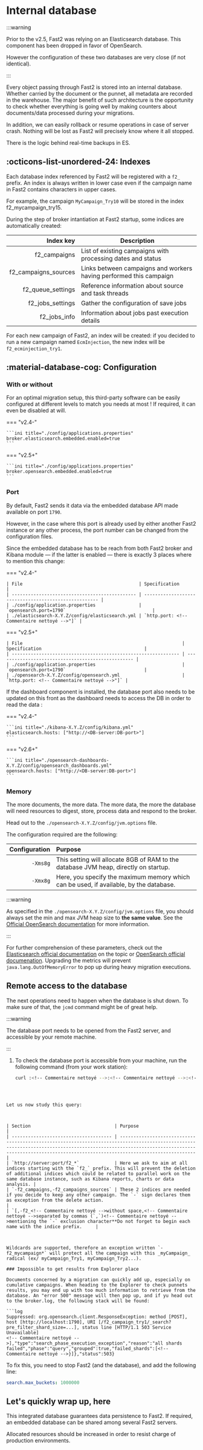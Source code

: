 # Internal database

:::warning

Prior to the v2.5, Fast2 was relying on an Elasticsearch database. This component has been dropped in favor of OpenSearch.

However the configuration of these two databases are very close (if not identical).

:::

Every object passing through Fast2 is stored into an internal database. Whether carried by the document or the punnet, all metadata are recorded in the warehouse. The major benefit of such architecture is the opportunity to check whether everything is going well by making counters about documents/data processed during your migrations.

In addition, we can easily rollback or resume operations in case of server crash. Nothing will be lost as Fast2 will precisely know where it all stopped.

There is the logic behind real-time backups in ES.

## :octicons-list-unordered-24: Indexes

Each database index referenced by Fast2 will be registered with a `f2_` prefix. An index is always written in lower case even if the campaign name in Fast2 contains characters in upper cases.

For example, the campaign `MyCampaign_Try10` will be stored in the index f2_mycampaign_try15.

During the step of broker intantiation at Fast2 startup, some indices are automatically created:

|            Index key | Description                                                        |
| -------------------: | ------------------------------------------------------------------ |
|         f2_campaigns | List of existing campaigns with processing dates and status        |
| f2_campaigns_sources | Links between campaigns and workers having performed this campaign |
|    f2_queue_settings | Reference information about source and task threads                |
|     f2_jobs_settings | Gather the configuration of save jobs                              |
|         f2_jobs_info | Information about jobs past execution details                      |

For each new campaign of Fast2, an index will be created: if you decided to run a new campaign named `EcmInjection`, the new index will be `f2_ecminjection_try1`.

## :material-database-cog: Configuration

### With or without

For an optimal migration setup, this third-party software can be easily configured at different levels to match you needs at most !
If required, it can even be disabled at will.

=== "v2.4-"

    ```ini title="./config/applications.properties"
    broker.elasticsearch.embedded.enabled=true
    ```

=== "v2.5+"

    ```ini title="./config/applications.properties"
    broker.opensearch.embedded.enabled=true
    ```

### Port

By default, Fast2 sends it data via the embedded database API made available on port `1790`.

However, in the case where this port is already used by either another Fast2 instance or any other process, the port number can be changed from the configuration files.

Since the embedded database has to be reach from both Fast2 broker and Kibana module — if the latter is enabled — there is exactly 3 places where to mention this change:

=== "v2.4-"

    | File                                           | Specification                                         |
    | ---------------------------------------------- | ----------------------------------------------------- |
    | ./config/application.properties                | `opensearch.port=1790`                                |
    | ./elasticsearch-X.Y.Z/config/elasticsearch.yml | `http.port: <!-- Commentaire nettoyé -->"]` |

=== "v2.5+"

    | File                                                           | Specification                                      |
    | -------------------------------------------------------------- | -------------------------------------------------- |
    | ./config/application.properties                                | `opensearch.port=1790`                             |
    | ./opensearch-X.Y.Z/config/opensearch.yml                       | `http.port: <!-- Commentaire nettoyé -->"]` |

If the dashboard component is installed, the database port also needs to be updated on this front as the dashboard needs to access the DB in order to read the data :

=== "v2.4-"

    ```ini title="./kibana-X.Y.Z/config/kibana.yml"
    elasticsearch.hosts: ["http://<DB-server:DB-port>"]
    ```

=== "v2.6+"

    ```ini title="./opensearch-dashboards-X.Y.Z/config/opensearch_dashboards.yml"
    opensearch.hosts: ["http://<DB-server:DB-port>"]
    ```



### Memory

The more documents, the more data. The more data, the more the database will need resources to digest, store, process data and respond to the broker.

Head out to the `./opensearch-X.Y.Z/config/jvm.options` file.

The configuration required are the following:

| Configuration | Purpose                                                                                |
| ------------: | :------------------------------------------------------------------------------------- |
|      `-Xms8g` | This setting will allocate 8GB of RAM to the database JVM heap, directly on startup.   |
|      `-Xmx8g` | Here, you specify the maximum memory which can be used, if available, by the database. |

:::warning

As specified in the `./opensearch-X.Y.Z/config/jvm.options` file, you should always set the min and max JVM heap size to **the same value**. See the [Official OpenSearch documentation](https://opensearch.org/docs/opensearch/install/important-settings/) for more information.

:::

For further comprehension of these parameters, check out the [Elasticsearch official documentation](https://www.elastic.co/guide/en/elasticsearch/reference/current/important-settings.html#heap-size-settings) on the topic or [OpenSearch official documenation](https://opensearch.org/docs/1.1/opensearch/install/important-settings/).
Upgrading the metrics will prevent `java.lang.OutOfMemoryError` to pop up during heavy migration executions.



<!-- Commentaire nettoyé -->

## Remote access to the database

The next operations need to happen when the database is shut down. To make sure of that, the `jcmd` command might be of great help.

:::warning

The database port needs to be opened from the Fast2 server, and accessible by your remote machine.

:::

1.  To check the database port is accessible from your machine, run the following command (from your work station):

    ```sh
    curl :<!-- Commentaire nettoyé -->:<!-- Commentaire nettoyé -->:<!-- Commentaire nettoyé -->]"
```



Let us now study this query:



| Section                               | Purpose                                                                                                                                                                                                                                        |
| ------------------------------------- | ---------------------------------------------------------------------------------------------------------------------------------------------------------------------------------------------------------------------------------------------- |
| `http://server:port/f2_*`             | Here we ask to aim at all indices starting with the `f2_` prefix. This will prevent the deletion of additional indices which could be related to parallel work on the same database instance, such as Kibana reports, charts or data analysis. |
| `-f2_campaigns,-f2_campaigns_sources` | These 2 indices are needed if you decide to keep any other campaign. The `-` sign declares them as exception from the delete action.                                                                                                           |
| `[,-f2_<!-- Commentaire nettoyé -->without space,<!-- Commentaire nettoyé -->separated by commas (`,`)<!-- Commentaire nettoyé -->mentioning the `-` exclusion character**Do not forget to begin each name with the indice prefix.     |



Wildcards are supported, therefore an exception written `-f2_mycampaign*` will protect all the campaign with this _myCampaign_ radical (ex/ myCampaign_Try1, myCampaign_Try2...).

### Impossible to get results from Explorer place

Documents concerned by a migration can quickly add up, especially on cumulative campaigns. When heading to the Explorer to check punnets results, you may end up with too much information to retrieve from the database. An "error 500" message will then pop up, and if yu head out to the broker.log, the following stack will be found:

```log
Suppressed: org.opensearch.client.ResponseException: method [POST], host [http://localhost:1790], URI [/f2_campaign_try1/_search?pre_filter_shard_size=...], status line [HTTP/1.1 503 Service Unavailable]
<!-- Commentaire nettoyé -->],"type":"search_phase_execution_exception","reason":"all shards failed","phase":"query","grouped":true,"failed_shards":[<!-- Commentaire nettoyé -->}]},"status":503}
```

To fix this, you need to stop Fast2 (and the database), and add the following line:

```yml title="./opensearch-X.Y.Z/config/opensearch.yml"
search.max_buckets: 1000000
```

## Let's quickly wrap up, here

This integrated database guarantees data persistence to Fast2. If required, an embedded database can be shared among several Fast2 servers.


Allocated resources should be increased in order to resist charge of production environments.
